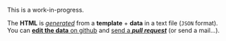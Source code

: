This is a work-in-progress.

The **HTML** is [*generated*](http://assemble.io) from a **template** + **data** in a text file (`JSON` format).
You can [**edit the data** on github](https://github.com/bauhaus/jugend-forscht/edit/next/data.json)
and [send a ***pull request***](https://help.github.com/articles/creating-a-pull-request) (or send a mail…).

